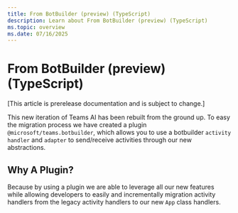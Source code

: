 ```yaml
---
title: From BotBuilder (preview) (TypeScript)
description: Learn about From BotBuilder (preview) (TypeScript)
ms.topic: overview
ms.date: 07/16/2025
---
```


# From BotBuilder (preview) (TypeScript)

[This article is prerelease documentation and is subject to change.]

This new iteration of Teams AI has been rebuilt from the ground up. To easy the migration process
we have created a plugin `@microsoft/teams.botbuilder`, which allows you to use a botbuilder `activity handler`
and `adapter` to send/receive activities through our new abstractions.

## Why A Plugin?

Because by using a plugin we are able to leverage all our new features while allowing developers to easily and incrementally
migration activity handlers from the legacy activity handlers to our new `App` class handlers.